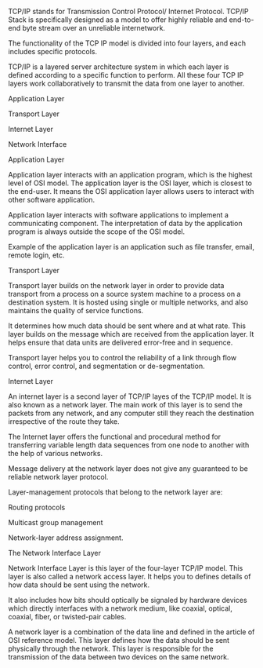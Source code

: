 TCP/IP stands for Transmission Control Protocol/ Internet Protocol. TCP/IP Stack is specifically designed as a model to offer highly reliable and end-to-end byte stream over an unreliable internetwork.

The functionality of the TCP IP model is divided into four layers, and each includes specific protocols.

TCP/IP is a layered server architecture system in which each layer is defined according to a specific function to perform. All these four TCP IP layers work collaboratively to transmit the data from one layer to another.

Application Layer

Transport Layer

Internet Layer

Network Interface

Application Layer

Application layer interacts with an application program, which is the highest level of OSI model. The application layer is the OSI layer, which is closest to the end-user. It means the OSI application layer allows users to interact with other software application.

Application layer interacts with software applications to implement a communicating component. The interpretation of data by the application program is always outside the scope of the OSI model.

Example of the application layer is an application such as file transfer, email, remote login, etc.

Transport Layer

Transport layer builds on the network layer in order to provide data transport from a process on a source system machine to a process on a destination system. It is hosted using single or multiple networks, and also maintains the quality of service functions.

It determines how much data should be sent where and at what rate. This layer builds on the message which are received from the application layer. It helps ensure that data units are delivered error-free and in sequence.

Transport layer helps you to control the reliability of a link through flow control, error control, and segmentation or de-segmentation.

Internet Layer

An internet layer is a second layer of TCP/IP layes of the TCP/IP model. It is also known as a network layer. The main work of this layer is to send the packets from any network, and any computer still they reach the destination irrespective of the route they take.

The Internet layer offers the functional and procedural method for transferring variable length data sequences from one node to another with the help of various networks.

Message delivery at the network layer does not give any guaranteed to be reliable network layer protocol.

Layer-management protocols that belong to the network layer are:

Routing protocols

Multicast group management

Network-layer address assignment.

The Network Interface Layer

Network Interface Layer is this layer of the four-layer TCP/IP model. This layer is also called a network access layer. It helps you to defines details of how data should be sent using the network.

It also includes how bits should optically be signaled by hardware devices which directly interfaces with a network medium, like coaxial, optical, coaxial, fiber, or twisted-pair cables.

A network layer is a combination of the data line and defined in the article of OSI reference model. This layer defines how the data should be sent physically through the network. This layer is responsible for the transmission of the data between two devices on the same network.